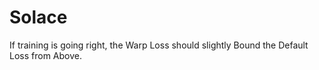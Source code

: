 # Solace



If training is going right, the Warp Loss should slightly Bound the Default Loss from Above.
